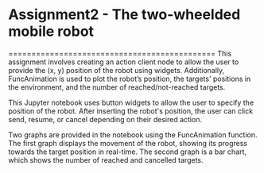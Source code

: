 # Assignment2 - The two-wheelded mobile robot
=============================================
This assignment involves creating an action client node to allow the user to provide the (x, y) position of the robot using widgets. Additionally, FuncAnimation is used to plot the robot’s position, the targets' positions in the environment, and the number of reached/not-reached targets.

This Jupyter notebook uses button widgets to allow the user to specify the position of the robot. After inserting the robot's position, the user can click send, resume, or cancel depending on their desired action.

Two graphs are provided in the notebook using the FuncAnimation function. The first graph displays the movement of the robot, showing its progress towards the target position in real-time. The second graph is a bar chart, which shows the number of reached and cancelled targets.
